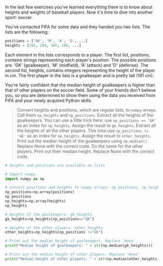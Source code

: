 In the last few exercises you've learned everything there is to know about heights and weights of baseball players. Now it's time to dive into another sport: soccer.

You've contacted FIFA for some data and they handed you two lists. The lists are the following:

```py
positions = ['GK', 'M', 'A', 'D', ...]
heights = [191, 184, 185, 180, ...]
```

Each element in the lists corresponds to a player. The first list, positions, contains strings representing each player's position. The possible positions are: 'GK' (goalkeeper), 'M' (midfield), 'A' (attack) and 'D' (defense). The second list, heights, contains integers representing the height of the player in cm. The first player in the lists is a goalkeeper and is pretty tall (191 cm).

You're fairly confident that the median height of goalkeepers is higher than that of other players on the soccer field. Some of your friends don't believe you, so you are determined to show them using the data you received from FIFA and your newly acquired Python skills.

> Convert heights and positions, which are regular lists, to `numpy` arrays. Call them `np_heights` and `np_positions`.
Extract all the heights of the goalkeepers. You can use a little trick here: use `np_positions == 'GK'` as an index for `np_heights`. Assign the result to `gk_heights`.
Extract all the heights of all the other players. This time use `np_positions != 'GK'` as an index for `np_heights`. Assign the result to `other_heights`.
Print out the median height of the goalkeepers using `np.median()`. Replace None with the correct code.
Do the same for the other players. Print out their median height. Replace None with the correct code.

```py
# heights and positions are available as lists

# Import numpy
import numpy as np

# Convert positions and heights to numpy arrays: np_positions, np_heights
np_positions=np.array(positions)
np_positions
np_heights=np.array(heights)
np_heights

# Heights of the goalkeepers: gk_heights
gk_heights=np_heights[np_positions=="GK"]

# Heights of the other players: other_heights
other_heights=np_heights[np_positions !="GK"]

# Print out the median height of goalkeepers. Replace 'None'
print("Median height of goalkeepers: " + str(np.median(gk_heights)))

# Print out the median height of other players. Replace 'None'
print("Median height of other players: " + str(np.median(other_heights)))
```